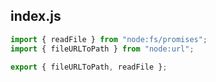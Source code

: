 ## index.js

```js
import { readFile } from "node:fs/promises";
import { fileURLToPath } from "node:url";

export { fileURLToPath, readFile };
```